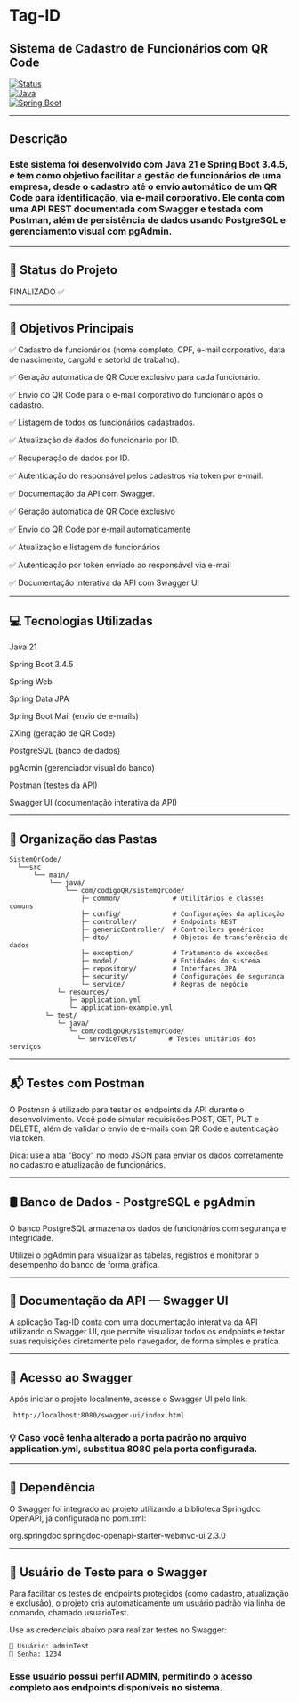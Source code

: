 # Tag-ID

## Sistema de Cadastro de Funcionários com QR Code

[![Status](https://img.shields.io/badge/status-em%20desenvolvimento-yellow)](https://github.com/seuusuario/seurepositorio)  
[![Java](https://img.shields.io/badge/Java-21+-blue)](https://www.oracle.com/java/technologies/javase/jdk21-archive-downloads.html)  
[![Spring Boot](https://img.shields.io/badge/Spring_Boot-3.4.5-green)](https://spring.io/projects/spring-boot)  

---

## Descrição

### Este sistema foi desenvolvido com Java 21 e Spring Boot 3.4.5, e tem como objetivo facilitar a gestão de funcionários de uma empresa, desde o cadastro até o envio automático de um QR Code para identificação, via e-mail corporativo. Ele conta com uma API REST documentada com Swagger e testada com Postman, além de persistência de dados usando PostgreSQL e gerenciamento visual com pgAdmin.

---

## 🚧 Status do Projeto

FINALIZADO ✅

---

## 🎯 Objetivos Principais

✅ Cadastro de funcionários (nome completo, CPF, e-mail corporativo, data de nascimento, cargoId e setorId de trabalho).

✅ Geração automática de QR Code exclusivo para cada funcionário.

✅ Envio do QR Code para o e-mail corporativo do funcionário após o cadastro.

✅ Listagem de todos os funcionários cadastrados.

✅ Atualização de dados do funcionário por ID.

✅ Recuperação de dados por ID.

✅ Autenticação do responsável pelos cadastros via token por e-mail.

✅ Documentação da API com Swagger.

✅ Geração automática de QR Code exclusivo

✅ Envio do QR Code por e-mail automaticamente

✅ Atualização e listagem de funcionários

✅ Autenticação por token enviado ao responsável via e-mail

✅ Documentação interativa da API com Swagger UI

---

## 💻 Tecnologias Utilizadas
Java 21

Spring Boot 3.4.5

Spring Web

Spring Data JPA

Spring Boot Mail (envio de e-mails)

ZXing (geração de QR Code)

PostgreSQL (banco de dados)

pgAdmin (gerenciador visual do banco)

Postman (testes da API)

Swagger UI (documentação interativa da API)

---

## 📂 Organização das Pastas

<pre><code>SistemQrCode/ 
  └──src 
      └── main/ 
          └── java/ 
              └── com/codigoQR/sistemQrCode/
                  ├─ common/             # Utilitários e classes comuns
                  ├─ config/             # Configurações da aplicação
                  ├─ controller/         # Endpoints REST
                  ├─ genericController/  # Controllers genéricos
                  ├─ dto/                # Objetos de transferência de dados
                  ├─ exception/          # Tratamento de exceções
                  ├─ model/              # Entidades do sistema
                  ├─ repository/         # Interfaces JPA
                  ├─ security/           # Configurações de segurança
                  └─ service/            # Regras de negócio
            └─ resources/
               ├─ application.yml
               └─ application-example.yml
         └─ test/
            └─ java/
               └─ com/codigoQR/sistemQrCode/
                 └─ serviceTest/        # Testes unitários dos serviços</code></pre>

---

## 📬 Testes com Postman
O Postman é utilizado para testar os endpoints da API durante o desenvolvimento. Você pode simular requisições POST, GET, PUT e DELETE, além de validar o envio de e-mails com QR Code e autenticação via token.

Dica: use a aba "Body" no modo JSON para enviar os dados corretamente no cadastro e atualização de funcionários.

---

## 🛢️ Banco de Dados - PostgreSQL e pgAdmin
O banco PostgreSQL armazena os dados de funcionários com segurança e integridade.

Utilizei o pgAdmin para visualizar as tabelas, registros e monitorar o desempenho do banco de forma gráfica.

---
                                
## 📘 Documentação da API — Swagger UI

A aplicação Tag-ID conta com uma documentação interativa da API utilizando o Swagger UI, que permite visualizar todos os endpoints e testar suas requisições diretamente pelo navegador, de forma simples e prática.

---

## 🔗 Acesso ao Swagger

Após iniciar o projeto localmente, acesse o Swagger UI pelo link:

<code><pre>
http://localhost:8080/swagger-ui/index.html
</code></pre>

### 💡 Caso você tenha alterado a porta padrão no arquivo application.yml, substitua 8080 pela porta configurada.

---

## 🧩 Dependência

O Swagger foi integrado ao projeto utilizando a biblioteca Springdoc OpenAPI, já configurada no pom.xml:

<dependency>
  <groupId>org.springdoc</groupId>
  <artifactId>springdoc-openapi-starter-webmvc-ui</artifactId>
  <version>2.3.0</version>
</dependency>

---

## 🔐 Usuário de Teste para o Swagger

Para facilitar os testes de endpoints protegidos (como cadastro, atualização e exclusão), o projeto cria automaticamente um usuário padrão via linha de comando, chamado usuarioTest.

Use as credenciais abaixo para realizar testes no Swagger:

<pre><code>👤 Usuário: adminTest
🔑 Senha: 1234</code></pre>


### Esse usuário possui perfil ADMIN, permitindo o acesso completo aos endpoints disponíveis no sistema.

